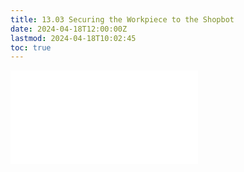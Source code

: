 ```yaml
---
title: 13.03 Securing the Workpiece to the Shopbot
date: 2024-04-18T12:00:00Z
lastmod: 2024-04-18T10:02:45
toc: true
---
```


![Link to included file content](../../../../digital-fabrication/cnc/securing-the-workpiece-to-the-shopbot.md)
